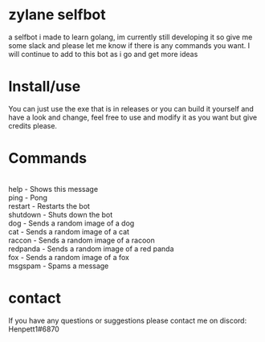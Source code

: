 <h1>zylane selfbot</h1>

<p> a selfbot i made to learn golang, im currently still developing it so give me some slack and please let me know if there is any commands you want. I will continue to add to this bot as i go and get more ideas</p>

<h1>Install/use</h1>
<p> You can just use the exe that is in releases or you can build it yourself and have a look and change, feel free to use and modify it as you want but give credits please.</p>

<h1>Commands</h1>
            <br align="center">help - Shows this message
			<br align="center">		ping - Pong
			<br align="center">		restart - Restarts the bot
			<br align="center">		shutdown - Shuts down the bot
			<br align="center">		dog - Sends a random image of a dog
			<br align="center">		cat - Sends a random image of a cat
			<br align="center">		raccon - Sends a random image of a racoon
			<br align="center">		redpanda - Sends a random image of a red panda
			<br align="center">		fox - Sends a random image of a fox
			<br align="center">		msgspam - Spams a message </br>

<h1>contact</h1>
<p> If you have any questions or suggestions please contact me on discord: Henpett1#6870</p>